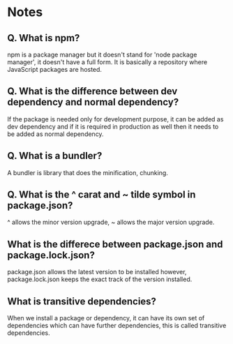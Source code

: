 # Notes

## Q. What is npm?

npm is a package manager but it doesn't stand for 'node package manager', it doesn't have a full form. It is basically a repository where JavaScript packages are hosted.

## Q. What is the difference between dev dependency and normal dependency?

If the package is needed only for development purpose, it can be added as dev dependency and if it is required in production as well then it needs to be added as normal dependency.

## Q. What is a bundler?

A bundler is library that does the minification, chunking.

## Q. What is the ^ carat and ~ tilde symbol in package.json?

^ allows the minor version upgrade, ~ allows the major version upgrade.

## What is the differece between package.json and package.lock.json?

package.json allows the latest version to be installed however, package.lock.json keeps the exact track of the version installed.

## What is transitive dependencies?

When we install a package or dependency, it can have its own set of dependencies which can have further dependencies, this is called transitive dependencies.
